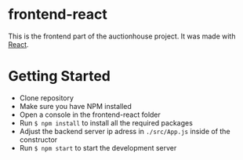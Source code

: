 # frontend-react

This is the frontend part of the auctionhouse project. It was made with [React](https://github.com/facebook/create-react-app).

# Getting Started
- Clone repository
- Make sure you have NPM installed
- Open a console in the frontend-react folder
- Run `$ npm install` to install all the required packages
- Adjust the backend server ip adress in `./src/App.js` inside of the constructor
- Run `$ npm start` to start the development server
